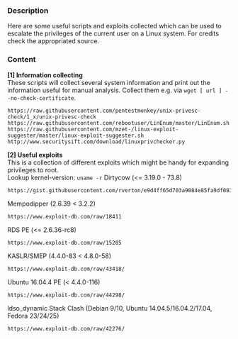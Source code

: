 ### Description

Here are some useful scripts and exploits collected which can be used to escalate the privileges of the current user on a Linux system.
For credits check the appropriated source.

### Content
**[1] Information collecting**  
These scripts will collect several system information and print out the information useful for manual analysis. Collect them e.g. via `wget [ url ] --no-check-certificate`.
```
https://raw.githubusercontent.com/pentestmonkey/unix-privesc-check/1_x/unix-privesc-check
https://raw.githubusercontent.com/rebootuser/LinEnum/master/LinEnum.sh
https://raw.githubusercontent.com/mzet-/linux-exploit-suggester/master/linux-exploit-suggester.sh
http://www.securitysift.com/download/linuxprivchecker.py
```

**[2] Useful exploits**  
This is a collection of different exploits which might be handy for expanding privileges to root.   
Lookup kernel-version: `uname -r`
Dirtycow (<= 3.19.0 - 73.8)
```
https://gist.githubusercontent.com/rverton/e9d4ff65d703a9084e85fa9df083c679/raw/9b1b5053e72a58b40b28d6799cf7979c53480715/cowroot.c
```
Mempodipper (2.6.39 < 3.2.2)
```
https://www.exploit-db.com/raw/18411
```
RDS PE (<= 2.6.36-rc8)
```
https://www.exploit-db.com/raw/15285
```
KASLR/SMEP (4.4.0-83 < 4.8.0-58)
```
https://www.exploit-db.com/raw/43418/
```
Ubuntu 16.04.4 PE (< 4.4.0-116)
```
https://www.exploit-db.com/raw/44298/
```
ldso_dynamic Stack Clash (Debian 9/10, Ubuntu 14.04.5/16.04.2/17.04, Fedora 23/24/25)
```
https://www.exploit-db.com/raw/42276/
```

